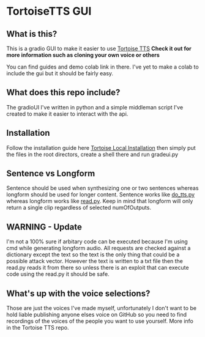 # TortoiseTTS GUI
## What is this?
This is a gradio GUI to make it easier to use [Tortoise TTS](https://github.com/neonbjb/tortoise-tts) **Check it out for more information such as cloning your own voice or others**

You can find guides and demo colab link in there. I've yet to make a colab to include the gui but it should be fairly easy.

## What does this repo include?
The gradioUI I've written in python and a simple middleman script I've created to make it easier to interact with the api.

## Installation
Follow the installation guide here [Tortoise Local Installation](https://github.com/neonbjb/tortoise-tts#local-installation) then simply put the files in the root directors, create a shell there and run gradeui.py

## Sentence vs Longform
Sentence should be used when synthesizing one or two sentences whereas longform should be used for longer content. Sentence works like [do_tts.py](https://github.com/neonbjb/tortoise-tts#do_ttspy) whereas longform works like [read.py](https://github.com/neonbjb/tortoise-tts#readpy). Keep in mind that longform will only return a single clip regardless of selected numOfOutputs.

## WARNING - Update
I'm not a 100% sure if arbitary code can be executed because I'm using cmd while generating longform audio. All requests are checked against a dictionary except the text so the text is the only thing that could be a possible attack vector. However the text is written to a txt file then the read.py reads it from there so unless there is an exploit that can execute code using the read.py it should be safe.

## What's up with the voice selections?
Those are just the voices I've made myself, unfortunately I don't want to be hold liable publishing anyone elses voice on GitHub so you need to find recordings of the voices of the people you want to use yourself. More info in the Tortoise TTS repo.
